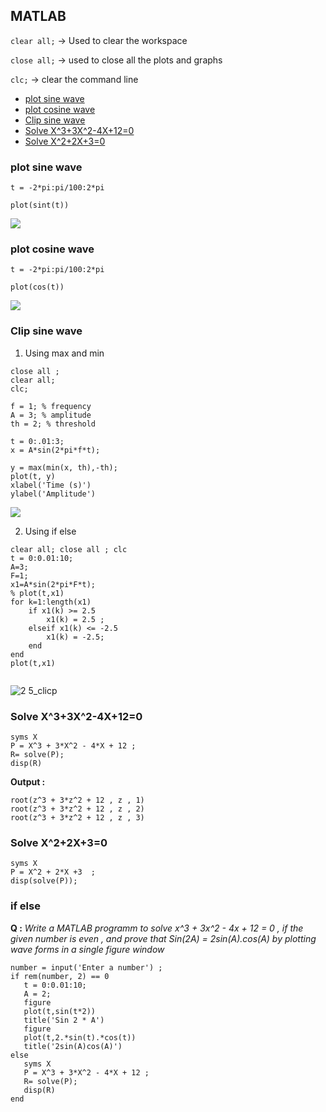 ## MATLAB

`clear all;` -> Used to clear the workspace

`close all;` -> used to close all the plots and graphs

`clc;` -> clear the command line

- [plot sine wave ](#plot-sine-wave)
- [plot cosine wave](#plot-cosine-wave)
- [Clip sine wave](#clip-sine-wave)
- [Solve X^3+3X^2-4X+12=0](#solve-X^3+3X^2-4X+12=0)
- [Solve X^2+2X+3=0](#solve-X^2+2X+3=0)

### plot sine wave

```
t = -2*pi:pi/100:2*pi

plot(sint(t))
```

![](/MATLAB/sine.png)

### plot cosine wave

```
t = -2*pi:pi/100:2*pi

plot(cos(t))

```

![](/MATLAB/sine.png)

### Clip sine wave

1. Using max and min

```
close all ;
clear all;
clc;

f = 1; % frequency
A = 3; % amplitude
th = 2; % threshold

t = 0:.01:3;
x = A*sin(2*pi*f*t);

y = max(min(x, th),-th);
plot(t, y)
xlabel('Time (s)')
ylabel('Amplitude')

```

![](/MATLAB/clip.png?raw=true)

2. Using if else

```
clear all; close all ; clc
t = 0:0.01:10;
A=3;
F=1;
x1=A*sin(2*pi*F*t);
% plot(t,x1)
for k=1:length(x1)
    if x1(k) >= 2.5
        x1(k) = 2.5 ;
    elseif x1(k) <= -2.5
        x1(k) = -2.5;
    end
end
plot(t,x1)


```

![2 5_clicp](https://user-images.githubusercontent.com/87601622/218994686-d2cad9b0-b9b3-4737-894e-9e0dc36824a8.png)

### Solve X^3+3X^2-4X+12=0

```
syms X
P = X^3 + 3*X^2 - 4*X + 12 ;
R= solve(P);
disp(R)
```

**Output :**

```
root(z^3 + 3*z^2 + 12 , z , 1)
root(z^3 + 3*z^2 + 12 , z , 2)
root(z^3 + 3*z^2 + 12 , z , 3)

```

### Solve X^2+2X+3=0

```
syms X
P = X^2 + 2*X +3  ;
disp(solve(P));
```

### if else

**Q :** _Write a MATLAB programm to solve x^3 + 3x^2 - 4x + 12 = 0 , if the given number is even , and prove that Sin(2A) = 2sin(A).cos(A) by plotting wave forms in a single figure window_

```
number = input('Enter a number') ;
if rem(number, 2) == 0
   t = 0:0.01:10;
   A = 2;
   figure
   plot(t,sin(t*2))
   title('Sin 2 * A')
   figure 
   plot(t,2.*sin(t).*cos(t))
   title('2sin(A)cos(A)')
else 
   syms X
   P = X^3 + 3*X^2 - 4*X + 12 ;
   R= solve(P);
   disp(R)
end

```

